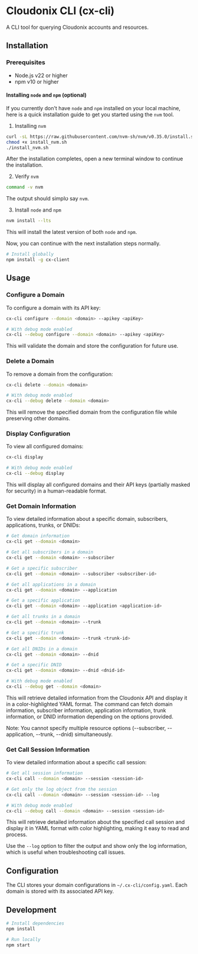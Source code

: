 # Cloudonix CLI (cx-cli)

A CLI tool for querying Cloudonix accounts and resources.

## Installation
### Prerequisites
- Node.js v22 or higher
- npm v10 or higher

#### Installing `node` and `npm` (optional)
If you currently don't have `node` and `npm` installed on your local machine, here is a quick installation
guide to get you started using the `nvm` tool.

1. Installing `nvm`
```bash
curl -sL https://raw.githubusercontent.com/nvm-sh/nvm/v0.35.0/install.sh -o install_nvm.sh
chmod +x install_nvm.sh
./install_nvm.sh
```
After the installation completes, open a new terminal window to continue the installation.

2. Verify `nvm`
```bash
command -v nvm
```
The output should simplט say `nvm`.

3. Install `node` and `npm`
```bash
nvm install --lts
```
This will install the latest version of both `node` and `npm`.

Now, you can continue with the next installation steps normally.

```bash
# Install globally
npm install -g cx-client
```

## Usage

### Configure a Domain

To configure a domain with its API key:

```bash
cx-cli configure --domain <domain> --apikey <apiKey>

# With debug mode enabled
cx-cli --debug configure --domain <domain> --apikey <apiKey>
```

This will validate the domain and store the configuration for future use.

### Delete a Domain

To remove a domain from the configuration:

```bash
cx-cli delete --domain <domain>

# With debug mode enabled
cx-cli --debug delete --domain <domain>
```

This will remove the specified domain from the configuration file while preserving other domains.

### Display Configuration

To view all configured domains:

```bash
cx-cli display

# With debug mode enabled
cx-cli --debug display
```

This will display all configured domains and their API keys (partially masked for security) in a human-readable format.

### Get Domain Information

To view detailed information about a specific domain, subscribers, applications, trunks, or DNIDs:

```bash
# Get domain information
cx-cli get --domain <domain>

# Get all subscribers in a domain
cx-cli get --domain <domain> --subscriber

# Get a specific subscriber
cx-cli get --domain <domain> --subscriber <subscriber-id>

# Get all applications in a domain
cx-cli get --domain <domain> --application

# Get a specific application
cx-cli get --domain <domain> --application <application-id>

# Get all trunks in a domain
cx-cli get --domain <domain> --trunk

# Get a specific trunk
cx-cli get --domain <domain> --trunk <trunk-id>

# Get all DNIDs in a domain
cx-cli get --domain <domain> --dnid

# Get a specific DNID
cx-cli get --domain <domain> --dnid <dnid-id>

# With debug mode enabled
cx-cli --debug get --domain <domain>
```

This will retrieve detailed information from the Cloudonix API and display it in a color-highlighted YAML format. The command can fetch domain information, subscriber information, application information, trunk information, or DNID information depending on the options provided.

Note: You cannot specify multiple resource options (--subscriber, --application, --trunk, --dnid) simultaneously.

### Get Call Session Information

To view detailed information about a specific call session:

```bash
# Get all session information
cx-cli call --domain <domain> --session <session-id>

# Get only the log object from the session
cx-cli call --domain <domain> --session <session-id> --log

# With debug mode enabled
cx-cli --debug call --domain <domain> --session <session-id>
```

This will retrieve detailed information about the specified call session and display it in YAML format with color highlighting, making it easy to read and process. 

Use the `--log` option to filter the output and show only the log information, which is useful when troubleshooting call issues.

## Configuration

The CLI stores your domain configurations in `~/.cx-cli/config.yaml`. Each domain is stored with its associated API key.

## Development

```bash
# Install dependencies
npm install

# Run locally
npm start
```